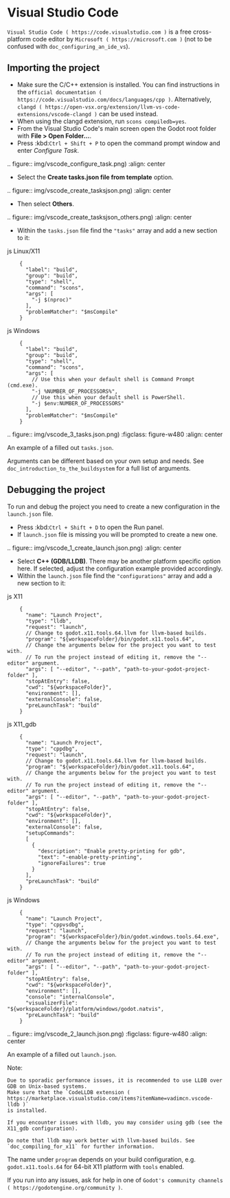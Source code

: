 

Visual Studio Code
==================

`Visual Studio Code ( https://code.visualstudio.com )` is a free cross-platform code editor
by `Microsoft ( https://microsoft.com )` (not to be confused with `doc_configuring_an_ide_vs`).

Importing the project
---------------------

- Make sure the C/C++ extension is installed. You can find instructions in
  the `official documentation ( https://code.visualstudio.com/docs/languages/cpp )`.
  Alternatively, `clangd ( https://open-vsx.org/extension/llvm-vs-code-extensions/vscode-clangd )`
  can be used instead.
- When using the clangd extension, run `scons compiledb=yes`.
- From the Visual Studio Code's main screen open the Godot root folder with
  **File > Open Folder...**.
- Press :kbd:`Ctrl + Shift + P` to open the command prompt window and enter *Configure Task*.

.. figure:: img/vscode_configure_task.png)
   :align: center

- Select the **Create tasks.json file from template** option.

.. figure:: img/vscode_create_tasksjson.png)
   :align: center

- Then select **Others**.

.. figure:: img/vscode_create_tasksjson_others.png)
   :align: center

- Within the `tasks.json` file find the `"tasks"` array and add a new section to it:

js Linux/X11

```
    {
      "label": "build",
      "group": "build",
      "type": "shell",
      "command": "scons",
      "args": [
        "-j $(nproc)"
      ],
      "problemMatcher": "$msCompile"
    }
```

js Windows

```
    {
      "label": "build",
      "group": "build",
      "type": "shell",
      "command": "scons",
      "args": [
        // Use this when your default shell is Command Prompt (cmd.exe).
        "-j %NUMBER_OF_PROCESSORS%",
        // Use this when your default shell is PowerShell.
        "-j $env:NUMBER_OF_PROCESSORS"
      ],
      "problemMatcher": "$msCompile"
    }
```

.. figure:: img/vscode_3_tasks.json.png)
   :figclass: figure-w480
   :align: center

   An example of a filled out `tasks.json`.

Arguments can be different based on your own setup and needs. See
`doc_introduction_to_the_buildsystem` for a full list of arguments.

Debugging the project
---------------------

To run and debug the project you need to create a new configuration in the `launch.json` file.

- Press :kbd:`Ctrl + Shift + D` to open the Run panel.
- If `launch.json` file is missing you will be prompted to create a new one.

.. figure:: img/vscode_1_create_launch.json.png)
   :align: center

- Select **C++ (GDB/LLDB)**. There may be another platform specific option here. If selected,
  adjust the configuration example provided accordingly.
- Within the `launch.json` file find the `"configurations"` array and add a new section to it:

js X11

```
    {
      "name": "Launch Project",
      "type": "lldb",
      "request": "launch",
      // Change to godot.x11.tools.64.llvm for llvm-based builds.
      "program": "${workspaceFolder}/bin/godot.x11.tools.64",
      // Change the arguments below for the project you want to test with.
      // To run the project instead of editing it, remove the "--editor" argument.
      "args": [ "--editor", "--path", "path-to-your-godot-project-folder" ],
      "stopAtEntry": false,
      "cwd": "${workspaceFolder}",
      "environment": [],
      "externalConsole": false,
      "preLaunchTask": "build"
    }

```

js X11_gdb

```
    {
      "name": "Launch Project",
      "type": "cppdbg",
      "request": "launch",
      // Change to godot.x11.tools.64.llvm for llvm-based builds.
      "program": "${workspaceFolder}/bin/godot.x11.tools.64",
      // Change the arguments below for the project you want to test with.
      // To run the project instead of editing it, remove the "--editor" argument.
      "args": [ "--editor", "--path", "path-to-your-godot-project-folder" ],
      "stopAtEntry": false,
      "cwd": "${workspaceFolder}",
      "environment": [],
      "externalConsole": false,
      "setupCommands":
      [
        {
          "description": "Enable pretty-printing for gdb",
          "text": "-enable-pretty-printing",
          "ignoreFailures": true
        }
      ],
      "preLaunchTask": "build"
    }
```

js Windows

```
    {
      "name": "Launch Project",
      "type": "cppvsdbg",
      "request": "launch",
      "program": "${workspaceFolder}/bin/godot.windows.tools.64.exe",
      // Change the arguments below for the project you want to test with.
      // To run the project instead of editing it, remove the "--editor" argument.
      "args": [ "--editor", "--path", "path-to-your-godot-project-folder" ],
      "stopAtEntry": false,
      "cwd": "${workspaceFolder}",
      "environment": [],
      "console": "internalConsole",
      "visualizerFile": "${workspaceFolder}/platform/windows/godot.natvis",
      "preLaunchTask": "build"
    }
```

.. figure:: img/vscode_2_launch.json.png)
   :figclass: figure-w480
   :align: center

   An example of a filled out `launch.json`.


Note:


    Due to sporadic performance issues, it is recommended to use LLDB over GDB on Unix-based systems.
    Make sure that the `CodeLLDB extension ( https://marketplace.visualstudio.com/items?itemName=vadimcn.vscode-lldb )`
    is installed.

    If you encounter issues with lldb, you may consider using gdb (see the X11_gdb configuration).

    Do note that lldb may work better with llvm-based builds. See `doc_compiling_for_x11` for further information.

The name under `program` depends on your build configuration,
e.g. `godot.x11.tools.64` for 64-bit X11 platform with `tools` enabled.

If you run into any issues, ask for help in one of
`Godot's community channels ( https://godotengine.org/community )`.
